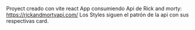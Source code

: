 Proyect creado con vite react
App consumiendo Api de Rick and morty:
https://rickandmortyapi.com/
Los Styles siguen el patrón de la api con sus respectivas card.

